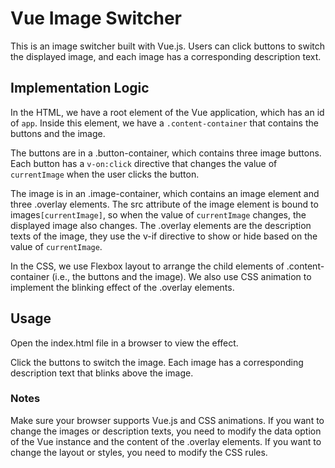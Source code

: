 # Vue Image Switcher

This is an image switcher built with Vue.js. Users can click buttons to switch the displayed image, and each image has a corresponding description text.

## Implementation Logic

In the HTML, we have a root element of the Vue application, which has an id of `app`. Inside this element, we have a `.content-container` that contains the buttons and the image.

The buttons are in a .button-container, which contains three image buttons. Each button has a `v-on:click` directive that changes the value of `currentImage` when the user clicks the button.

The image is in an .image-container, which contains an image element and three .overlay elements. The src attribute of the image element is bound to images`[currentImage]`, so when the value of `currentImage` changes, the displayed image also changes. The .overlay elements are the description texts of the image, they use the v-if directive to show or hide based on the value of `currentImage`.

In the CSS, we use Flexbox layout to arrange the child elements of .content-container (i.e., the buttons and the image). We also use CSS animation to implement the blinking effect of the .overlay elements.

## Usage

Open the index.html file in a browser to view the effect.

Click the buttons to switch the image. Each image has a corresponding description text that blinks above the image.

### Notes

Make sure your browser supports Vue.js and CSS animations.
If you want to change the images or description texts, you need to modify the data option of the Vue instance and the content of the .overlay elements.
If you want to change the layout or styles, you need to modify the CSS rules.
